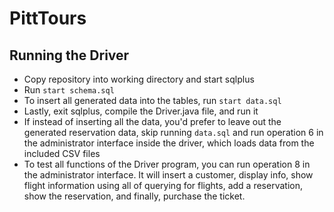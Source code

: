 # PittTours

## Running the Driver
* Copy repository into working directory and start sqlplus
* Run `start schema.sql`
* To insert all generated data into the tables, run `start data.sql`
* Lastly, exit sqlplus, compile the Driver.java file, and run it
* If instead of inserting all the data, you'd prefer to leave out the generated reservation data, skip running `data.sql` and run operation 6 in the administrator interface inside the driver, which loads data from the included CSV files
* To test all functions of the Driver program, you can run operation 8 in the administrator interface. It will insert a customer, display info, show flight information using all of querying for flights, add a reservation, show the reservation, and finally, purchase the ticket.
